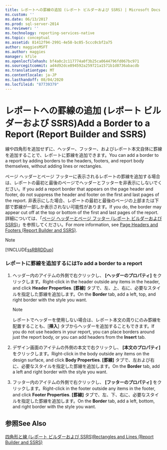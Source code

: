 ```yaml
---
title: レポートへの罫線の追加 (レポート ビルダーおよび SSRS) | Microsoft Docs
ms.custom: ''
ms.date: 06/13/2017
ms.prod: sql-server-2014
ms.reviewer: ''
ms.technology: reporting-services-native
ms.topic: conceptual
ms.assetid: 81412f94-2991-4e58-bc05-5ccc0cbf2a75
author: maggiesMSFT
ms.author: maggies
manager: kfile
ms.openlocfilehash: bf4a0c2c117774a0f3b25ca0644796fd067bc971
ms.sourcegitcommit: ad4d92dce894592a259721a1571b1d8736abacdb
ms.translationtype: MT
ms.contentlocale: ja-JP
ms.lasthandoff: 08/04/2020
ms.locfileid: "87739379"
---
```

# <a name="add-a-border-to-a-report-report-builder-and-ssrs"></a><span data-ttu-id="081d9-102">レポートへの罫線の追加 (レポート ビルダーおよび SSRS)</span><span class="sxs-lookup"><span data-stu-id="081d9-102">Add a Border to a Report (Report Builder and SSRS)</span></span>
  <span data-ttu-id="081d9-103">線や四角形を追加せずに、ヘッダー、フッター、およびレポート本文自体に罫線を追加することで、レポートに罫線を追加できます。</span><span class="sxs-lookup"><span data-stu-id="081d9-103">You can add a border to a report by adding borders to the headers, footers, and report body themselves, without adding lines or rectangles.</span></span>  
  
 <span data-ttu-id="081d9-104">ページ ヘッダーとページ フッターに表示されるレポートの罫線を追加する場合は、レポートの最初と最後のページでヘッダーとフッターを非表示にしないでください。</span><span class="sxs-lookup"><span data-stu-id="081d9-104">If you add a report border that appears on the page header and footer, do not suppress the header and footer on the first and last pages of the report.</span></span> <span data-ttu-id="081d9-105">非表示にした場合、レポートの最初と最後のページの上部または下部で罫線が一部しか表示されない可能性があります。</span><span class="sxs-lookup"><span data-stu-id="081d9-105">If you do, the border may appear cut off at the top or bottom of the first and last pages of the report.</span></span> <span data-ttu-id="081d9-106">詳細については、「[ページ ヘッダーとページ フッター &#40;レポート ビルダーおよび SSRS&#41;](page-headers-and-footers-report-builder-and-ssrs.md)」を参照してください。</span><span class="sxs-lookup"><span data-stu-id="081d9-106">For more information, see [Page Headers and Footers &#40;Report Builder and SSRS&#41;](page-headers-and-footers-report-builder-and-ssrs.md).</span></span>  
  
> [!NOTE]  
>  [!INCLUDE[ssRBRDDup](../../includes/ssrbrddup-md.md)]  
  
### <a name="to-add-a-border-to-a-report"></a><span data-ttu-id="081d9-107">レポートに罫線を追加するには</span><span class="sxs-lookup"><span data-stu-id="081d9-107">To add a border to a report</span></span>  
  
1.  <span data-ttu-id="081d9-108">ヘッダー内のアイテムの外側で右クリックし、 **[ヘッダーのプロパティ]** をクリックします。</span><span class="sxs-lookup"><span data-stu-id="081d9-108">Right-click in the header outside any items in the header, and click **Header Properties**.</span></span> <span data-ttu-id="081d9-109">**[罫線]** タブで、左、上、右に、必要なスタイルを指定した罫線を追加します。</span><span class="sxs-lookup"><span data-stu-id="081d9-109">On the **Border** tab, add a left, top, and right border with the style you want.</span></span>  
  
    > [!NOTE]  
    >  <span data-ttu-id="081d9-110">レポートでヘッダーを使用しない場合は、レポート本文の周りにのみ罫線を配置することも、[**挿入**] タブからヘッダーを追加することもできます。</span><span class="sxs-lookup"><span data-stu-id="081d9-110">If you do not use headers in your report, you can place borders around just the report body, or you can add headers from the **Insert** tab.</span></span>  
  
2.  <span data-ttu-id="081d9-111">デザイン画面のアイテムの外側の本文で右クリックし、 **[本文のプロパティ]** をクリックします。</span><span class="sxs-lookup"><span data-stu-id="081d9-111">Right-click in the body outside any items on the design surface, and click **Body Properties**.</span></span> <span data-ttu-id="081d9-112">**[罫線]** タブで、左および右に、必要なスタイルを指定した罫線を追加します。</span><span class="sxs-lookup"><span data-stu-id="081d9-112">On the **Border** tab, add a left and right border with the style you want.</span></span>  
  
3.  <span data-ttu-id="081d9-113">フッター内のアイテムの外側で右クリックし、 **[フッターのプロパティ]** をクリックします。</span><span class="sxs-lookup"><span data-stu-id="081d9-113">Right-click in the footer outside any items in the footer, and click **Footer Properties**.</span></span> <span data-ttu-id="081d9-114">**[罫線]** タブで、左、下、右に、必要なスタイルを指定した罫線を追加します。</span><span class="sxs-lookup"><span data-stu-id="081d9-114">On the **Border** tab, add a left, bottom, and right border with the style you want.</span></span>  
  
## <a name="see-also"></a><span data-ttu-id="081d9-115">参照</span><span class="sxs-lookup"><span data-stu-id="081d9-115">See Also</span></span>  
 [<span data-ttu-id="081d9-116">四角形と線 &#40;レポート ビルダーおよび SSRS&#41;</span><span class="sxs-lookup"><span data-stu-id="081d9-116">Rectangles and Lines &#40;Report Builder and SSRS&#41;</span></span>](rectangles-and-lines-report-builder-and-ssrs.md)  
  
  
